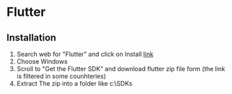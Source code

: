 # Flutter
## Installation
1. Search web for "Flutter" and click on Install [link](https://docs.flutter.dev/get-started/install)
1. Choose Windows
1. Scroll to "Get the Flutter SDK" and download flutter zip file form (the link is filtered in some counhteries)
1. Extract The zip into a folder like c:\SDKs
